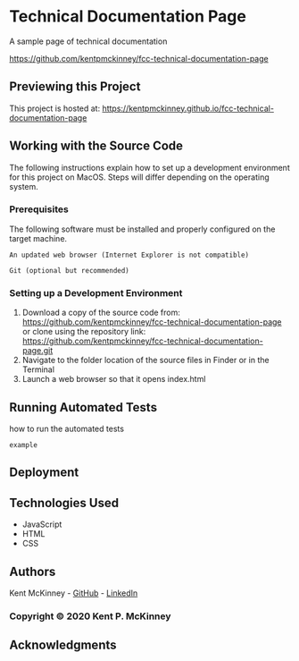 <!-- Category: FreeCodeCamp;HTML/CSS/JS -->
# Technical Documentation Page

A sample page of technical documentation

https://github.com/kentpmckinney/fcc-technical-documentation-page

## Previewing this Project

This project is hosted at: https://kentpmckinney.github.io/fcc-technical-documentation-page

## Working with the Source Code

The following instructions explain how to set up a development environment for this project on MacOS. Steps will differ depending on the operating system.

### Prerequisites

The following software must be installed and properly configured on the target machine. 

```
An updated web browser (Internet Explorer is not compatible)
```
```
Git (optional but recommended)
```

### Setting up a Development Environment

1. Download a copy of the source code from: https://github.com/kentpmckinney/fcc-technical-documentation-page
   or clone using the repository link: https://github.com/kentpmckinney/fcc-technical-documentation-page.git
2. Navigate to the folder location of the source files in Finder or in the Terminal
3. Launch a web browser so that it opens index.html

## Running Automated Tests

how to run the automated tests

```
example
```

## Deployment



## Technologies Used

* JavaScript
* HTML
* CSS

## Authors

Kent McKinney - [GitHub](https://github.com/kentpmckinney) - [LinkedIn](https://www.linkedin.com/in/kentpmckinney/)

### Copyright &copy; 2020 Kent P. McKinney

## Acknowledgments

